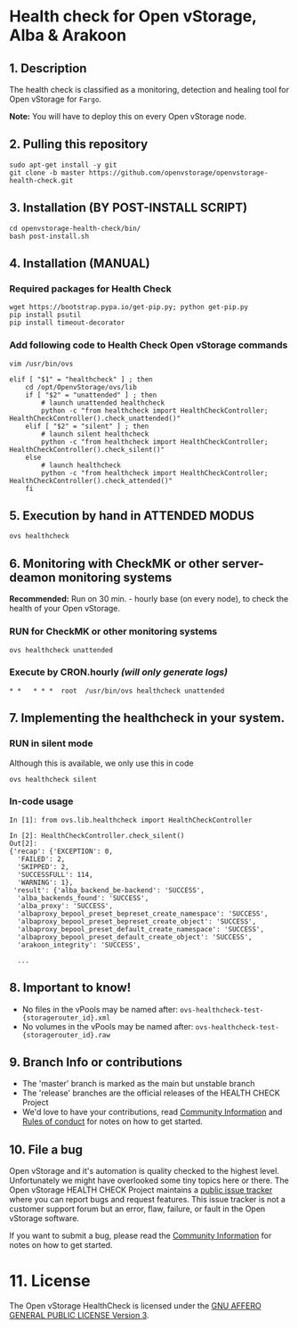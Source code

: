 # Health check for Open vStorage, Alba & Arakoon

## 1. Description

The health check is classified as a monitoring, detection and healing tool for Open vStorage for `Fargo`.

**Note:** You will have to deploy this on every Open vStorage node.

## 2. Pulling this repository
```
sudo apt-get install -y git
git clone -b master https://github.com/openvstorage/openvstorage-health-check.git
```

## 3. Installation (BY POST-INSTALL SCRIPT)
```
cd openvstorage-health-check/bin/
bash post-install.sh
```

## 4. Installation (MANUAL)

### Required packages for Health Check
```
wget https://bootstrap.pypa.io/get-pip.py; python get-pip.py
pip install psutil
pip install timeout-decorator
```

### Add following code to Health Check Open vStorage commands

```
vim /usr/bin/ovs
```

```
elif [ "$1" = "healthcheck" ] ; then
    cd /opt/OpenvStorage/ovs/lib
    if [ "$2" = "unattended" ] ; then
        # launch unattended healthcheck
        python -c "from healthcheck import HealthCheckController; HealthCheckController().check_unattended()"
    elif [ "$2" = "silent" ] ; then
	    # launch silent healthcheck
	    python -c "from healthcheck import HealthCheckController; HealthCheckController().check_silent()"
    else
        # launch healthcheck
        python -c "from healthcheck import HealthCheckController; HealthCheckController().check_attended()"
    fi
```

## 5. Execution by hand in ATTENDED MODUS

```
ovs healthcheck
```

## 6. Monitoring with CheckMK or other server-deamon monitoring systems

**Recommended:** Run on 30 min. - hourly base (on every node), to check the health of your Open vStorage.

### RUN for CheckMK or other monitoring systems

```
ovs healthcheck unattended
```

### Execute by CRON.hourly *(will only generate logs)*

```
* *   * * *  root  /usr/bin/ovs healthcheck unattended
```
 
## 7. Implementing the healthcheck in your system. 

### RUN in silent mode

Although this is available, we only use this in code 
```
ovs healthcheck silent
```

### In-code usage

```
In [1]: from ovs.lib.healthcheck import HealthCheckController

In [2]: HealthCheckController.check_silent()
Out[2]: 
{'recap': {'EXCEPTION': 0,
  'FAILED': 2,
  'SKIPPED': 2,
  'SUCCESSFULL': 114,
  'WARNING': 1},
 'result': {'alba_backend_be-backend': 'SUCCESS',
  'alba_backends_found': 'SUCCESS',
  'alba_proxy': 'SUCCESS',
  'albaproxy_bepool_preset_bepreset_create_namespace': 'SUCCESS',
  'albaproxy_bepool_preset_bepreset_create_object': 'SUCCESS',
  'albaproxy_bepool_preset_default_create_namespace': 'SUCCESS',
  'albaproxy_bepool_preset_default_create_object': 'SUCCESS',
  'arakoon_integrity': 'SUCCESS',

  ...
```
 
## 8. Important to know!
* No files in the vPools may be named after: `ovs-healthcheck-test-{storagerouter_id}.xml`
* No volumes in the vPools may be named after: `ovs-healthcheck-test-{storagerouter_id}.raw`

## 9. Branch Info or contributions
* The 'master' branch is marked as the main but unstable branch
* The 'release' branches are the official releases of the HEALTH CHECK Project
* We'd love to have your contributions, read [Community Information](CONTRIBUTION.md) and [Rules of conduct](RULES.md) for notes on how to get started.

## 10. File a bug
Open vStorage and it's automation is quality checked to the highest level.
Unfortunately we might have overlooked some tiny topics here or there.
The Open vStorage HEALTH CHECK Project maintains a [public issue tracker](https://github.com/openvstorage/openvstorage-health-check/issues)
where you can report bugs and request features.
This issue tracker is not a customer support forum but an error, flaw, failure, or fault in the Open vStorage software.

If you want to submit a bug, please read the [Community Information](CONTRIBUTION.md) for notes on how to get started.

# 11. License
The Open vStorage HealthCheck is licensed under the [GNU AFFERO GENERAL PUBLIC LICENSE Version 3](https://www.gnu.org/licenses/agpl.html).

